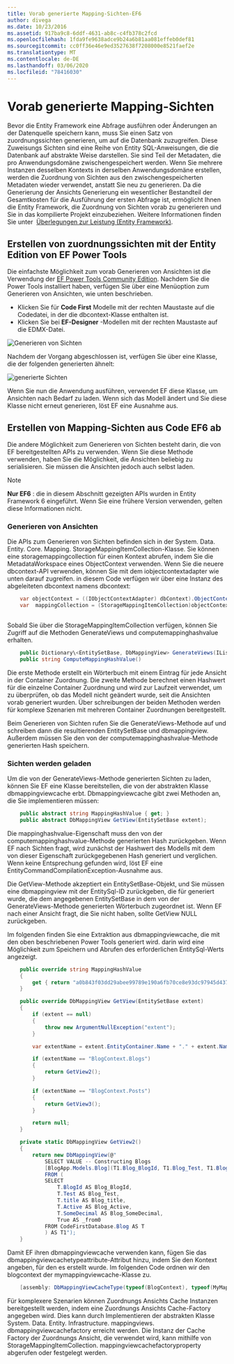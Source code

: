 ```yaml
---
title: Vorab generierte Mapping-Sichten-EF6
author: divega
ms.date: 10/23/2016
ms.assetid: 917ba9c8-6ddf-4631-ab8c-c4fb378c2fcd
ms.openlocfilehash: 1fda9fe9638adce9b24a6b81aa081effeb0def81
ms.sourcegitcommit: cc0ff36e46e9ed3527638f7208000e8521faef2e
ms.translationtype: MT
ms.contentlocale: de-DE
ms.lasthandoff: 03/06/2020
ms.locfileid: "78416030"
---
```

# <a name="pre-generated-mapping-views"></a>Vorab generierte Mapping-Sichten
Bevor die Entity Framework eine Abfrage ausführen oder Änderungen an der Datenquelle speichern kann, muss Sie einen Satz von zuordnungssichten generieren, um auf die Datenbank zuzugreifen. Diese Zuweisungs Sichten sind eine Reihe von Entity SQL-Anweisungen, die die Datenbank auf abstrakte Weise darstellen. Sie sind Teil der Metadaten, die pro Anwendungsdomäne zwischengespeichert werden. Wenn Sie mehrere Instanzen desselben Kontexts in derselben Anwendungsdomäne erstellen, werden die Zuordnung von Sichten aus den zwischengespeicherten Metadaten wieder verwendet, anstatt Sie neu zu generieren. Da die Generierung der Ansichts Generierung ein wesentlicher Bestandteil der Gesamtkosten für die Ausführung der ersten Abfrage ist, ermöglicht Ihnen die Entity Framework, die Zuordnung von Sichten vorab zu generieren und Sie in das kompilierte Projekt einzubeziehen. Weitere Informationen finden Sie unter  [Überlegungen zur Leistung (Entity Framework)](~/ef6/fundamentals/performance/perf-whitepaper.md).

## <a name="generating-mapping-views-with-the-ef-power-tools-community-edition"></a>Erstellen von zuordnungssichten mit der Entity Edition von EF Power Tools

Die einfachste Möglichkeit zum vorab Generieren von Ansichten ist die Verwendung der [EF Power Tools Community Edition](https://marketplace.visualstudio.com/items?itemName=ErikEJ.EntityFramework6PowerToolsCommunityEdition). Nachdem Sie die Power Tools installiert haben, verfügen Sie über eine Menüoption zum Generieren von Ansichten, wie unten beschrieben.

-   Klicken Sie für **Code First** Modelle mit der rechten Maustaste auf die Codedatei, in der die dbcontext-Klasse enthalten ist.
-   Klicken Sie bei **EF-Designer** -Modellen mit der rechten Maustaste auf die EDMX-Datei.

![Generieren von Sichten](~/ef6/media/generateviews.png)

Nachdem der Vorgang abgeschlossen ist, verfügen Sie über eine Klasse, die der folgenden generierten ähnelt:

![generierte Sichten](~/ef6/media/generatedviews.png)

Wenn Sie nun die Anwendung ausführen, verwendet EF diese Klasse, um Ansichten nach Bedarf zu laden. Wenn sich das Modell ändert und Sie diese Klasse nicht erneut generieren, löst EF eine Ausnahme aus.

## <a name="generating-mapping-views-from-code---ef6-onwards"></a>Erstellen von Mapping-Sichten aus Code EF6 ab

Die andere Möglichkeit zum Generieren von Sichten besteht darin, die von EF bereitgestellten APIs zu verwenden. Wenn Sie diese Methode verwenden, haben Sie die Möglichkeit, die Ansichten beliebig zu serialisieren. Sie müssen die Ansichten jedoch auch selbst laden.

> [!NOTE]
> **Nur EF6** : die in diesem Abschnitt gezeigten APIs wurden in Entity Framework 6 eingeführt. Wenn Sie eine frühere Version verwenden, gelten diese Informationen nicht.

### <a name="generating-views"></a>Generieren von Ansichten

Die APIs zum Generieren von Sichten befinden sich in der System. Data. Entity. Core. Mapping. StorageMappingItemCollection-Klasse. Sie können eine storagemappingcollection für einen Kontext abrufen, indem Sie die MetadataWorkspace eines ObjectContext verwenden. Wenn Sie die neuere dbcontext-API verwenden, können Sie mit dem iobjectcontextadapter wie unten darauf zugreifen. in diesem Code verfügen wir über eine Instanz des abgeleiteten dbcontext namens dbcontext:

``` csharp
    var objectContext = ((IObjectContextAdapter) dbContext).ObjectContext;
    var  mappingCollection = (StorageMappingItemCollection)objectContext.MetadataWorkspace
                                                                        .GetItemCollection(DataSpace.CSSpace);
```

Sobald Sie über die StorageMappingItemCollection verfügen, können Sie Zugriff auf die Methoden GenerateViews und computemappinghashvalue erhalten.

``` csharp
    public Dictionary\<EntitySetBase, DbMappingView> GenerateViews(IList<EdmSchemaError> errors)
    public string ComputeMappingHashValue()
```

Die erste Methode erstellt ein Wörterbuch mit einem Eintrag für jede Ansicht in der Container Zuordnung. Die zweite Methode berechnet einen Hashwert für die einzelne Container Zuordnung und wird zur Laufzeit verwendet, um zu überprüfen, ob das Modell nicht geändert wurde, seit die Ansichten vorab generiert wurden. Über schreibungen der beiden Methoden werden für komplexe Szenarien mit mehreren Container Zuordnungen bereitgestellt.

Beim Generieren von Sichten rufen Sie die GenerateViews-Methode auf und schreiben dann die resultierenden EntitySetBase und dbmappingview. Außerdem müssen Sie den von der computemappinghashvalue-Methode generierten Hash speichern.

### <a name="loading-views"></a>Sichten werden geladen

Um die von der GenerateViews-Methode generierten Sichten zu laden, können Sie EF eine Klasse bereitstellen, die von der abstrakten Klasse dbmappingviewcache erbt. Dbmappingviewcache gibt zwei Methoden an, die Sie implementieren müssen:

``` csharp
    public abstract string MappingHashValue { get; }
    public abstract DbMappingView GetView(EntitySetBase extent);
```

Die mappinghashvalue-Eigenschaft muss den von der computemappinghashvalue-Methode generierten Hash zurückgeben. Wenn EF nach Sichten fragt, wird zunächst der Hashwert des Modells mit dem von dieser Eigenschaft zurückgegebenen Hash generiert und verglichen. Wenn keine Entsprechung gefunden wird, löst EF eine EntityCommandCompilationException-Ausnahme aus.

Die GetView-Methode akzeptiert ein EntitySetBase-Objekt, und Sie müssen eine dbmappingview mit der EntitySql-ID zurückgeben, die für generiert wurde, die dem angegebenen EntitySetBase in dem von der GenerateViews-Methode generierten Wörterbuch zugeordnet ist. Wenn EF nach einer Ansicht fragt, die Sie nicht haben, sollte GetView NULL zurückgeben.

Im folgenden finden Sie eine Extraktion aus dbmappingviewcache, die mit den oben beschriebenen Power Tools generiert wird. darin wird eine Möglichkeit zum Speichern und Abrufen des erforderlichen EntitySql-Werts angezeigt.

``` csharp
    public override string MappingHashValue
    {
        get { return "a0b843f03dd29abee99789e190a6fb70ce8e93dc97945d437d9a58fb8e2afd2e"; }
    }

    public override DbMappingView GetView(EntitySetBase extent)
    {
        if (extent == null)
        {
            throw new ArgumentNullException("extent");
        }

        var extentName = extent.EntityContainer.Name + "." + extent.Name;

        if (extentName == "BlogContext.Blogs")
        {
            return GetView2();
        }

        if (extentName == "BlogContext.Posts")
        {
            return GetView3();
        }

        return null;
    }

    private static DbMappingView GetView2()
    {
        return new DbMappingView(@"
            SELECT VALUE -- Constructing Blogs
            [BlogApp.Models.Blog](T1.Blog_BlogId, T1.Blog_Test, T1.Blog_title, T1.Blog_Active, T1.Blog_SomeDecimal)
            FROM (
            SELECT
                T.BlogId AS Blog_BlogId,
                T.Test AS Blog_Test,
                T.title AS Blog_title,
                T.Active AS Blog_Active,
                T.SomeDecimal AS Blog_SomeDecimal,
                True AS _from0
            FROM CodeFirstDatabase.Blog AS T
            ) AS T1");
    }
```

Damit EF ihren dbmappingviewcache verwenden kann, fügen Sie das dbmappingviewcachetypeattribute-Attribut hinzu, indem Sie den Kontext angeben, für den es erstellt wurde. Im folgenden Code ordnen wir den blogcontext der mymappingviewcache-Klasse zu.

``` csharp
    [assembly: DbMappingViewCacheType(typeof(BlogContext), typeof(MyMappingViewCache))]
```

Für komplexere Szenarien können Zuordnungs Ansichts Cache Instanzen bereitgestellt werden, indem eine Zuordnungs Ansichts Cache-Factory angegeben wird. Dies kann durch Implementieren der abstrakten Klasse System. Data. Entity. Infrastructure. mappingviews. dbmappingviewcachefactory erreicht werden. Die Instanz der Cache Factory der Zuordnungs Ansicht, die verwendet wird, kann mithilfe von StorageMappingItemCollection. mappingviewcachefactoryproperty abgerufen oder festgelegt werden.
